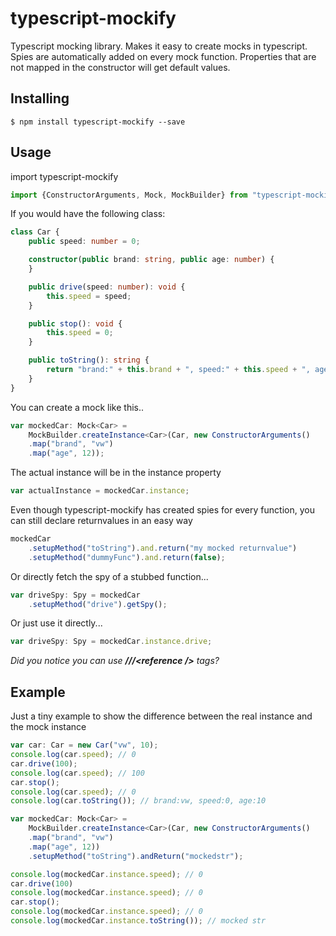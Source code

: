 typescript-mockify
===================

Typescript mocking library. Makes it easy to create mocks in typescript. Spies are automatically added on every mock function. Properties that are not mapped in the constructor will get default values.

Installing
-----------------------

    $ npm install typescript-mockify --save

Usage
-----------------------

import typescript-mockify

```typescript
import {ConstructorArguments, Mock, MockBuilder} from "typescript-mockify";
```

If  you would have the following class:

```typescript
class Car {
    public speed: number = 0;

    constructor(public brand: string, public age: number) {
    }

    public drive(speed: number): void {
        this.speed = speed;
    }

    public stop(): void {
        this.speed = 0;
    }

    public toString(): string {
        return "brand:" + this.brand + ", speed:" + this.speed + ", age:" + this.age;
    }
}
```

You can create a mock like this..

```typescript
var mockedCar: Mock<Car> =
    MockBuilder.createInstance<Car>(Car, new ConstructorArguments()
    .map("brand", "vw")
    .map("age", 12));
```

The actual instance will be in the instance property

```typescript
var actualInstance = mockedCar.instance;
```

Even though typescript-mockify has created spies for every function, you can still declare returnvalues in an easy way

```typescript
mockedCar
    .setupMethod("toString").and.return("my mocked returnvalue")
    .setupMethod("dummyFunc").and.return(false);
```

Or directly fetch the spy of a stubbed function...

```typescript
var driveSpy: Spy = mockedCar
    .setupMethod("drive").getSpy();
```

Or just use it directly...

```typescript
var driveSpy: Spy = mockedCar.instance.drive;
```

_Did you notice you can use **///&lt;reference />** tags?_

## Example

Just a tiny example to show the difference between the real instance and the mock instance

```typescript
var car: Car = new Car("vw", 10);
console.log(car.speed); // 0
car.drive(100);
console.log(car.speed); // 100
car.stop();
console.log(car.speed); // 0
console.log(car.toString()); // brand:vw, speed:0, age:10

var mockedCar: Mock<Car> =
    MockBuilder.createInstance<Car>(Car, new ConstructorArguments()
    .map("brand", "vw")
    .map("age", 12))
    .setupMethod("toString").andReturn("mockedstr");

console.log(mockedCar.instance.speed); // 0
car.drive(100)
console.log(mockedCar.instance.speed); // 0
car.stop();
console.log(mockedCar.instance.speed); // 0
console.log(mockedCar.instance.toString()); // mocked str
```
